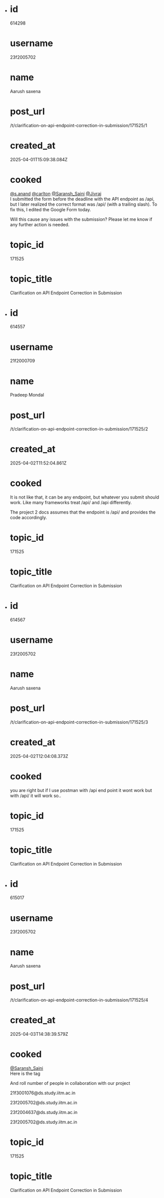 - # id
  
  614298
  
  # username
  
  23f2005702
  
  # name
  
  Aarush saxena 
  
  # post_url
  
  /t/clarification-on-api-endpoint-correction-in-submission/171525/1
  
  # created_at
  
  2025-04-01T15:09:38.084Z
  
  # cooked
  
  <p><a class="mention" href="/u/s.anand">@s.anand</a> <a class="mention" href="/u/carlton">@carlton</a> <a class="mention" href="/u/saransh_saini">@Saransh_Saini</a> <a class="mention" href="/u/jivraj">@Jivraj</a><br>
  I submitted the form before the deadline with the API endpoint as /api, but I later realized the correct format was /api/ (with a trailing slash). To fix this, I edited the Google Form today.</p>
  <p>Will this cause any issues with the submission? Please let me know if any further action is needed.</p>
  
  # topic_id
  
  171525
  
  # topic_title
  
  Clarification on API Endpoint Correction in Submission
- # id
  
  614557
  
  # username
  
  21f2000709
  
  # name
  
  Pradeep Mondal
  
  # post_url
  
  /t/clarification-on-api-endpoint-correction-in-submission/171525/2
  
  # created_at
  
  2025-04-02T11:52:04.861Z
  
  # cooked
  
  <p>It is not like that, it can be any endpoint, but whatever you submit should work. Like many frameworks treat /api/ and /api differently.</p>
  <p>The project 2 docs assumes that the endpoint is /api/ and provides the code accordingly.</p>
  
  # topic_id
  
  171525
  
  # topic_title
  
  Clarification on API Endpoint Correction in Submission
- # id
  
  614567
  
  # username
  
  23f2005702
  
  # name
  
  Aarush saxena 
  
  # post_url
  
  /t/clarification-on-api-endpoint-correction-in-submission/171525/3
  
  # created_at
  
  2025-04-02T12:04:08.373Z
  
  # cooked
  
  <p>you are right but if I use postman with /api end point it wont work but with /api/ it will work so..</p>
  
  # topic_id
  
  171525
  
  # topic_title
  
  Clarification on API Endpoint Correction in Submission
- # id
  
  615017
  
  # username
  
  23f2005702
  
  # name
  
  Aarush saxena 
  
  # post_url
  
  /t/clarification-on-api-endpoint-correction-in-submission/171525/4
  
  # created_at
  
  2025-04-03T14:38:39.579Z
  
  # cooked
  
  <p><a class="mention" href="/u/saransh_saini">@Saransh_Saini</a><br>
  Here is the tag</p>
  <p>And roll number  of people in collaboration with our project</p>
  <p>21f3001076@ds.study.iitm.ac.in</p>
  <p>23f2005702@ds.study.iitm.ac.in</p>
  <p>23f2004637@ds.study.iitm.ac.in</p>
  <p>23f2005702@ds.study.iitm.ac.in</p>
  
  # topic_id
  
  171525
  
  # topic_title
  
  Clarification on API Endpoint Correction in Submission

